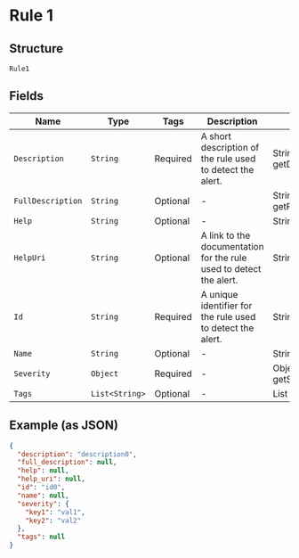 
# Rule 1

## Structure

`Rule1`

## Fields

| Name | Type | Tags | Description | Getter | Setter |
|  --- | --- | --- | --- | --- | --- |
| `Description` | `String` | Required | A short description of the rule used to detect the alert. | String getDescription() | setDescription(String description) |
| `FullDescription` | `String` | Optional | - | String getFullDescription() | setFullDescription(String fullDescription) |
| `Help` | `String` | Optional | - | String getHelp() | setHelp(String help) |
| `HelpUri` | `String` | Optional | A link to the documentation for the rule used to detect the alert. | String getHelpUri() | setHelpUri(String helpUri) |
| `Id` | `String` | Required | A unique identifier for the rule used to detect the alert. | String getId() | setId(String id) |
| `Name` | `String` | Optional | - | String getName() | setName(String name) |
| `Severity` | `Object` | Required | - | Object getSeverity() | setSeverity(Object severity) |
| `Tags` | `List<String>` | Optional | - | List<String> getTags() | setTags(List<String> tags) |

## Example (as JSON)

```json
{
  "description": "description0",
  "full_description": null,
  "help": null,
  "help_uri": null,
  "id": "id0",
  "name": null,
  "severity": {
    "key1": "val1",
    "key2": "val2"
  },
  "tags": null
}
```

